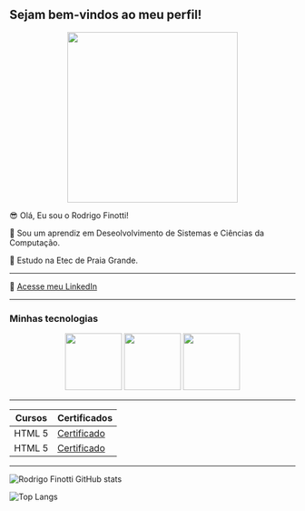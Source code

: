 ## Sejam bem-vindos ao meu perfil!

<!--<center><h2> Sejam bem-vindos ao meu perfil! </h2></center> -->

<p align="center"> <img src="https://media.tenor.com/iRkL6OMGhU4AAAAM/alarm.gif" height="300px"> </p>


😎 Olá, Eu sou o Rodrigo Finotti!

🔭 Sou um aprendiz em Deseolvolvimento de Sistemas e Ciências da Computação. 

🌱 Estudo na Etec de Praia Grande.

------

💬 [Acesse meu LinkedIn](https://www.linkedin.com/in/rodrigo-finotti-4704a8220/)

------

<!-- 

https://gist.github.com/rxaviers/7360908 icones

https://devicon.dev/ icones dev

-->


### Minhas tecnologias
<p align="center">
<img src="https://cdn.jsdelivr.net/gh/devicons/devicon@latest/icons/html5/html5-original.svg" width="100px">
<img src="https://cdn.jsdelivr.net/gh/devicons/devicon@latest/icons/css3/css3-original.svg" width="100px">
<img src="https://cdn.jsdelivr.net/gh/devicons/devicon@latest/icons/java/java-original.svg" width="100px"> 
</p>


------
<!--Tabela 1-->
|Cursos | Certificados |
| ----- | ------------ |
| HTML 5 | [Certificado](https://plataforma.refatorando.com.br/certificado/?cert-nonce=5ac6e76827&token=OTYxWVBDOVd0c3RkQjNvN0VQSnVwUT09)|
| HTML 5 | [Certificado](https://plataforma.refatorando.com.br/certificado/?cert-nonce=5ac6e76827&token=OTYxWVBDOVd0c3RkQjNvN0VQSnVwUT09)|

<!--Tabela 2 - Stats github-->

------

<!--
Stats 

https://github.com/anuraghazra/github-readme-stats#responsive-card-theme#gh-dark-mode-only 

-->

![Rodrigo Finotti GitHub stats](https://github-readme-stats.vercel.app/api?username=RgBr76&show_icons=true&theme=dracula)

![Top Langs](https://github-readme-stats.vercel.app/api/top-langs/?username=RgBr76&layout=compact&langs_count=7&theme=dracula)


<!--
**RgBr76/RgBr76** is a ✨ _special_ ✨ repository because its `README.md` (this file) appears on your GitHub profile.

Here are some ideas to get you started:

- 🔭 I’m currently working on ...
- 🌱 I’m currently learning ...
- 👯 I’m looking to collaborate on ...
- 🤔 I’m looking for help with ...
- 💬 Ask me about ...
- 📫 How to reach me: ...
- 😄 Pronouns: ...
- ⚡ Fun fact: ...
-->
